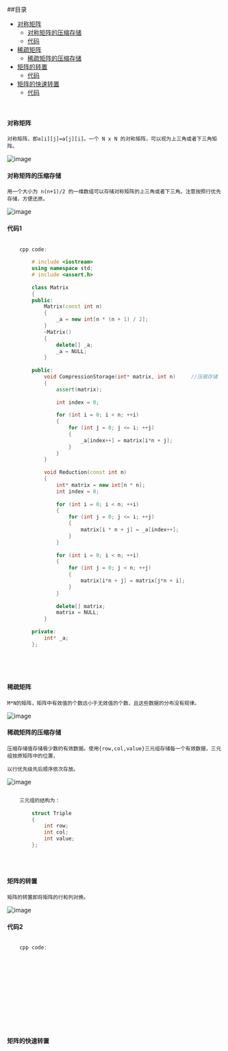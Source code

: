 ##<a name="index"/>目录

* [对称矩阵](#对称矩阵)
	* [对称矩阵的压缩存储](#对称矩阵的压缩存储)
	* [代码](#代码1)
* [稀疏矩阵](#稀疏矩阵)
	* [稀疏矩阵的压缩存储](#稀疏矩阵的压缩存储)
* [矩阵的转置](#矩阵的转置)
	* [代码](#代码2)
* [矩阵的快速转置](#矩阵的快速转置)
	* [代码](#代码3)



<br>

#### 对称矩阵
	
	对称矩阵，即a[i][j]=a[j][i]。一个 N x N 的对称矩阵，可以视为上三角或者下三角矩阵。


![image](http://hbimg.b0.upaiyun.com/3475bf5f4f2c75abee7cb11945136c87e0beba3b484c-edUG1B_fw658)


#### 对称矩阵的压缩存储

	用一个大小为 n(n+1)/2 的一维数组可以存储对称矩阵的上三角或者下三角。注意按照行优先存储，方便还原。

	
![image](http://hbimg.b0.upaiyun.com/7d5692349850431cb3c795d0476d2e0d0ed68ce995a4-4dRXKS_fw658)


#### 代码1	

```cpp

	cpp code:
		
		# include <iostream>
		using namespace std;
		# include <assert.h>
		
		class Matrix
		{
		public:
			Matrix(const int n)
			{
				_a = new int[n * (n + 1) / 2];
			}
			~Matrix()
			{
				delete[] _a;
				_a = NULL;
			}
		
		public:
			void CompressionStorage(int* matrix, int n)     //压缩存储
			{
				assert(matrix);
		
				int index = 0;
		
				for (int i = 0; i < n; ++i)
				{
					for (int j = 0; j <= i; ++j)
					{
						_a[index++] = matrix[i*n + j];
					}
				}
			}
		
			void Reduction(const int n)                                 //还原矩阵
			{
				int* matrix = new int[n * n];
				int index = 0;
		
				for (int i = 0; i < n; ++i)
				{
					for (int j = 0; j <= i; ++j)
					{
						matrix[i * n + j] = _a[index++];
					}
				}
		
				for (int i = 0; i < n; ++i)
				{
					for (int j = 0; j < n; ++j)
					{
						matrix[i*n + j] = matrix[j*n + i];
					}
				}
		
				delete[] matrix;
				matrix = NULL;
			}
		
		private:
			int* _a;
		};	
		
		
```


<br>

#### 稀疏矩阵

	M*N的矩阵，矩阵中有效值的个数远小于无效值的个数，且这些数据的分布没有规律。


![image](http://hbimg.b0.upaiyun.com/11b7a96f2de317596bee3b94e737806c65a1f1503a2b-xxMaCC_fw658)


#### 稀疏矩阵的压缩存储

	压缩存储值存储极少数的有效数据。使用{row,col,value}三元组存储每一个有效数据，三元组按原矩阵中的位置，
	
	以行优先级先后顺序依次存放。
	

![image](http://hbimg.b0.upaiyun.com/b5177e9adba536e4d471f2055f3638e4713ce6b98d7d-VQlJ4W_fw658)


```cpp

	三元组的结构为：
	
		struct Triple
		{
			int row;
			int col;
			int value;
		};
		
```

<br>

#### 矩阵的转置

	矩阵的转置即将矩阵的行和列对换。
	
![image](http://hbimg.b0.upaiyun.com/123e1f3e26bbb3950f5dfc9d0de519d434a9b150b18c-2Ul9Oi_fw658)


#### 代码2

```cpp

	cpp code:
	
		
		
		
		
		
		
		
		
		
```


<br>

#### 矩阵的快速转置

	


	







